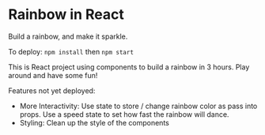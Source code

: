# Rainbow in React
Build a rainbow, and make it sparkle.

To deploy: `npm install` then `npm start`

This is React project using components to build a rainbow in 3 hours. Play around and have some fun!

Features not yet deployed:
- More Interactivity: Use state to store / change rainbow color as pass into props. Use a speed state to set how fast the rainbow will dance.
- Styling: Clean up the style of the components

